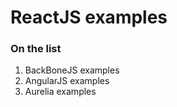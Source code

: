 # ReactJS examples




### On the list
1. BackBoneJS examples
2. AngularJS examples
3. Aurelia examples
